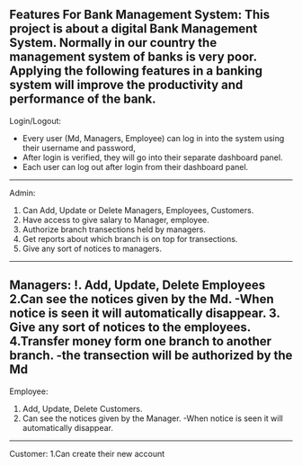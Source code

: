 Features For Bank Management System:
This project is about a digital Bank Management System. Normally in our country the management system of banks is very poor. Applying the following features in a banking system will improve the productivity and performance of the bank.
------------------------------------------
Login/Logout:
-	Every user (Md, Managers, Employee) can log in into the system using their username and password,
-	After login is verified, they will go into their separate dashboard panel.
-	Each user can log out after login from their dashboard panel.
------------------------------------------
Admin:
1.	Can Add, Update or Delete Managers, Employees, Customers. 
2.	Have access to give salary to Manager, employee.
3.	Authorize branch transections held by managers.
4.	Get reports about which branch is on top for transections.
5.	Give any sort of notices to managers.
------------------------------------------
Managers:
	!. Add, Update, Delete Employees
	2.Can see the notices given by the Md.
		-When notice is seen it will automatically disappear.
	3. Give any sort of notices to the employees.
	4.Transfer money form one branch to another branch.
		-the transection will be authorized by the Md
------------------------------------------
Employee:
1.	Add, Update, Delete Customers.
2.	Can see the notices given by the Manager.
-When notice is seen it will automatically disappear.
------------------------------------------
Customer:
	1.Can create their new account

